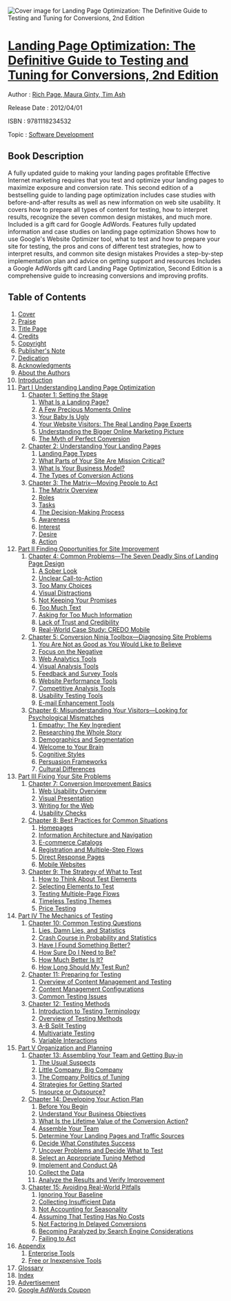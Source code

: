 ![Cover image for Landing Page Optimization: The Definitive Guide to Testing and Tuning for Conversions, 2nd Edition](https://imgdetail.ebookreading.net/cover/cover/software_development/EB9781118234532.jpg)

[Landing Page Optimization: The Definitive Guide to Testing and Tuning for Conversions, 2nd Edition](https://ebookreading.net/view/book/Landing+Page+Optimization%3A+The+Definitive+Guide+to+Testing+and+Tuning+for+Conversions%2C+2nd+Edition-EB9781118234532_1.html "Landing Page Optimization: The Definitive Guide to Testing and Tuning for Conversions, 2nd Edition")
====================================================================================================================

Author : [Rich Page](https://ebookreading.net/search/author/Rich+Page),[ Maura Ginty](https://ebookreading.net/search/author/+Maura+Ginty),[ Tim Ash](https://ebookreading.net/search/author/+Tim+Ash)

Release Date : 2012/04/01

ISBN : 9781118234532

Topic : [Software Development](https://ebookreading.net/search/category/software-development)

Book Description
-----------------

A fully updated guide to making your landing pages profitable
Effective Internet marketing requires that you test and optimize your landing pages to maximize exposure and conversion rate. This second edition of a bestselling guide to landing page optimization includes case studies with before-and-after results as well as new information on web site usability. It covers how to prepare all types of content for testing, how to interpret results, recognize the seven common design mistakes, and much more. Included is a gift card for Google AdWords.
Features fully updated information and case studies on landing page optimization
Shows how to use Google's Website Optimizer tool, what to test and how to prepare your site for testing, the pros and cons of different test strategies, how to interpret results, and common site design mistakes
Provides a step-by-step implementation plan and advice on getting support and resources
Includes a Google AdWords gift card
Landing Page Optimization, Second Edition is a comprehensive guide to increasing conversions and improving profits.
              
Table of Contents
-----------------

1. [Cover](https://ebookreading.net/view/book/Landing+Page+Optimization%3A+The+Definitive+Guide+to+Testing+and+Tuning+for+Conversions%2C+2nd+Edition-EB9781118234532_1.html)
1. [Praise](https://ebookreading.net/view/book/Landing+Page+Optimization%3A+The+Definitive+Guide+to+Testing+and+Tuning+for+Conversions%2C+2nd+Edition-EB9781118234532_2.html)
1. [Title Page](https://ebookreading.net/view/book/Landing+Page+Optimization%3A+The+Definitive+Guide+to+Testing+and+Tuning+for+Conversions%2C+2nd+Edition-EB9781118234532_3.html)
1. [Credits](https://ebookreading.net/view/book/Landing+Page+Optimization%3A+The+Definitive+Guide+to+Testing+and+Tuning+for+Conversions%2C+2nd+Edition-EB9781118234532_4.html)
1. [Copyright](https://ebookreading.net/view/book/Landing+Page+Optimization%3A+The+Definitive+Guide+to+Testing+and+Tuning+for+Conversions%2C+2nd+Edition-EB9781118234532_5.html)
1. [Publisher&#39;s Note](https://ebookreading.net/view/book/Landing+Page+Optimization%3A+The+Definitive+Guide+to+Testing+and+Tuning+for+Conversions%2C+2nd+Edition-EB9781118234532_6.html)
1. [Dedication](https://ebookreading.net/view/book/Landing+Page+Optimization%3A+The+Definitive+Guide+to+Testing+and+Tuning+for+Conversions%2C+2nd+Edition-EB9781118234532_7.html)
1. [Acknowledgments](https://ebookreading.net/view/book/Landing+Page+Optimization%3A+The+Definitive+Guide+to+Testing+and+Tuning+for+Conversions%2C+2nd+Edition-EB9781118234532_8.html)
1. [About the Authors](https://ebookreading.net/view/book/Landing+Page+Optimization%3A+The+Definitive+Guide+to+Testing+and+Tuning+for+Conversions%2C+2nd+Edition-EB9781118234532_9.html)
1. [Introduction](https://ebookreading.net/view/book/Landing+Page+Optimization%3A+The+Definitive+Guide+to+Testing+and+Tuning+for+Conversions%2C+2nd+Edition-EB9781118234532_10.html)
1. [Part I Understanding Landing Page Optimization](https://ebookreading.net/view/book/Landing+Page+Optimization%3A+The+Definitive+Guide+to+Testing+and+Tuning+for+Conversions%2C+2nd+Edition-EB9781118234532_11.html)
    1. [Chapter 1: Setting the Stage](https://ebookreading.net/view/book/Landing+Page+Optimization%3A+The+Definitive+Guide+to+Testing+and+Tuning+for+Conversions%2C+2nd+Edition-EB9781118234532_12.html)
        1. [What Is a Landing Page?](https://ebookreading.net/view/book/Landing+Page+Optimization%3A+The+Definitive+Guide+to+Testing+and+Tuning+for+Conversions%2C+2nd+Edition-EB9781118234532_13.html#c01-anchor-1)
        1. [A Few Precious Moments Online](https://ebookreading.net/view/book/Landing+Page+Optimization%3A+The+Definitive+Guide+to+Testing+and+Tuning+for+Conversions%2C+2nd+Edition-EB9781118234532_14.html#c01-anchor-2)
        1. [Your Baby Is Ugly](https://ebookreading.net/view/book/Landing+Page+Optimization%3A+The+Definitive+Guide+to+Testing+and+Tuning+for+Conversions%2C+2nd+Edition-EB9781118234532_15.html#c01-anchor-3)
        1. [Your Website Visitors: The Real Landing Page Experts](https://ebookreading.net/view/book/Landing+Page+Optimization%3A+The+Definitive+Guide+to+Testing+and+Tuning+for+Conversions%2C+2nd+Edition-EB9781118234532_16.html#c01-anchor-4)
        1. [Understanding the Bigger Online Marketing Picture](https://ebookreading.net/view/book/Landing+Page+Optimization%3A+The+Definitive+Guide+to+Testing+and+Tuning+for+Conversions%2C+2nd+Edition-EB9781118234532_17.html#c01-anchor-5)
        1. [The Myth of Perfect Conversion](https://ebookreading.net/view/book/Landing+Page+Optimization%3A+The+Definitive+Guide+to+Testing+and+Tuning+for+Conversions%2C+2nd+Edition-EB9781118234532_18.html#c01-anchor-6)
    1. [Chapter 2: Understanding Your Landing Pages](https://ebookreading.net/view/book/Landing+Page+Optimization%3A+The+Definitive+Guide+to+Testing+and+Tuning+for+Conversions%2C+2nd+Edition-EB9781118234532_19.html)
        1. [Landing Page Types](https://ebookreading.net/view/book/Landing+Page+Optimization%3A+The+Definitive+Guide+to+Testing+and+Tuning+for+Conversions%2C+2nd+Edition-EB9781118234532_20.html#c02-anchor-1)
        1. [What Parts of Your Site Are Mission Critical?](https://ebookreading.net/view/book/Landing+Page+Optimization%3A+The+Definitive+Guide+to+Testing+and+Tuning+for+Conversions%2C+2nd+Edition-EB9781118234532_21.html#c02-anchor-2)
        1. [What Is Your Business Model?](https://ebookreading.net/view/book/Landing+Page+Optimization%3A+The+Definitive+Guide+to+Testing+and+Tuning+for+Conversions%2C+2nd+Edition-EB9781118234532_22.html#c02-anchor-3)
        1. [The Types of Conversion Actions](https://ebookreading.net/view/book/Landing+Page+Optimization%3A+The+Definitive+Guide+to+Testing+and+Tuning+for+Conversions%2C+2nd+Edition-EB9781118234532_23.html#c02-anchor-4)
    1. [Chapter 3: The Matrix—Moving People to Act](https://ebookreading.net/view/book/Landing+Page+Optimization%3A+The+Definitive+Guide+to+Testing+and+Tuning+for+Conversions%2C+2nd+Edition-EB9781118234532_24.html)
        1. [The Matrix Overview](https://ebookreading.net/view/book/Landing+Page+Optimization%3A+The+Definitive+Guide+to+Testing+and+Tuning+for+Conversions%2C+2nd+Edition-EB9781118234532_25.html#c03-anchor-1)
        1. [Roles](https://ebookreading.net/view/book/Landing+Page+Optimization%3A+The+Definitive+Guide+to+Testing+and+Tuning+for+Conversions%2C+2nd+Edition-EB9781118234532_26.html#c03-anchor-2)
        1. [Tasks](https://ebookreading.net/view/book/Landing+Page+Optimization%3A+The+Definitive+Guide+to+Testing+and+Tuning+for+Conversions%2C+2nd+Edition-EB9781118234532_27.html#c03-anchor-3)
        1. [The Decision-Making Process](https://ebookreading.net/view/book/Landing+Page+Optimization%3A+The+Definitive+Guide+to+Testing+and+Tuning+for+Conversions%2C+2nd+Edition-EB9781118234532_28.html#c03-anchor-4)
        1. [Awareness](https://ebookreading.net/view/book/Landing+Page+Optimization%3A+The+Definitive+Guide+to+Testing+and+Tuning+for+Conversions%2C+2nd+Edition-EB9781118234532_29.html#c03-anchor-5)
        1. [Interest](https://ebookreading.net/view/book/Landing+Page+Optimization%3A+The+Definitive+Guide+to+Testing+and+Tuning+for+Conversions%2C+2nd+Edition-EB9781118234532_30.html#c03-anchor-6)
        1. [Desire](https://ebookreading.net/view/book/Landing+Page+Optimization%3A+The+Definitive+Guide+to+Testing+and+Tuning+for+Conversions%2C+2nd+Edition-EB9781118234532_31.html#c03-anchor-7)
        1. [Action](https://ebookreading.net/view/book/Landing+Page+Optimization%3A+The+Definitive+Guide+to+Testing+and+Tuning+for+Conversions%2C+2nd+Edition-EB9781118234532_32.html#c03-anchor-8)
1. [Part II Finding Opportunities for Site Improvement](https://ebookreading.net/view/book/Landing+Page+Optimization%3A+The+Definitive+Guide+to+Testing+and+Tuning+for+Conversions%2C+2nd+Edition-EB9781118234532_33.html)
    1. [Chapter 4: Common Problems—The Seven Deadly Sins of Landing Page Design](https://ebookreading.net/view/book/Landing+Page+Optimization%3A+The+Definitive+Guide+to+Testing+and+Tuning+for+Conversions%2C+2nd+Edition-EB9781118234532_34.html)
        1. [A Sober Look](https://ebookreading.net/view/book/Landing+Page+Optimization%3A+The+Definitive+Guide+to+Testing+and+Tuning+for+Conversions%2C+2nd+Edition-EB9781118234532_35.html#c04-anchor-1)
        1. [Unclear Call-to-Action](https://ebookreading.net/view/book/Landing+Page+Optimization%3A+The+Definitive+Guide+to+Testing+and+Tuning+for+Conversions%2C+2nd+Edition-EB9781118234532_36.html#c04-anchor-2)
        1. [Too Many Choices](https://ebookreading.net/view/book/Landing+Page+Optimization%3A+The+Definitive+Guide+to+Testing+and+Tuning+for+Conversions%2C+2nd+Edition-EB9781118234532_37.html#c04-anchor-3)
        1. [Visual Distractions](https://ebookreading.net/view/book/Landing+Page+Optimization%3A+The+Definitive+Guide+to+Testing+and+Tuning+for+Conversions%2C+2nd+Edition-EB9781118234532_38.html#c04-anchor-4)
        1. [Not Keeping Your Promises](https://ebookreading.net/view/book/Landing+Page+Optimization%3A+The+Definitive+Guide+to+Testing+and+Tuning+for+Conversions%2C+2nd+Edition-EB9781118234532_39.html#c04-anchor-5)
        1. [Too Much Text](https://ebookreading.net/view/book/Landing+Page+Optimization%3A+The+Definitive+Guide+to+Testing+and+Tuning+for+Conversions%2C+2nd+Edition-EB9781118234532_40.html#c04-anchor-6)
        1. [Asking for Too Much Information](https://ebookreading.net/view/book/Landing+Page+Optimization%3A+The+Definitive+Guide+to+Testing+and+Tuning+for+Conversions%2C+2nd+Edition-EB9781118234532_41.html#c04-anchor-7)
        1. [Lack of Trust and Credibility](https://ebookreading.net/view/book/Landing+Page+Optimization%3A+The+Definitive+Guide+to+Testing+and+Tuning+for+Conversions%2C+2nd+Edition-EB9781118234532_42.html#c04-anchor-8)
        1. [Real-World Case Study: CREDO Mobile](https://ebookreading.net/view/book/Landing+Page+Optimization%3A+The+Definitive+Guide+to+Testing+and+Tuning+for+Conversions%2C+2nd+Edition-EB9781118234532_43.html#c04-anchor-9)
    1. [Chapter 5: Conversion Ninja Toolbox—Diagnosing Site Problems](https://ebookreading.net/view/book/Landing+Page+Optimization%3A+The+Definitive+Guide+to+Testing+and+Tuning+for+Conversions%2C+2nd+Edition-EB9781118234532_44.html)
        1. [You Are Not as Good as You Would Like to Believe](https://ebookreading.net/view/book/Landing+Page+Optimization%3A+The+Definitive+Guide+to+Testing+and+Tuning+for+Conversions%2C+2nd+Edition-EB9781118234532_45.html#c05-anchor-1)
        1. [Focus on the Negative](https://ebookreading.net/view/book/Landing+Page+Optimization%3A+The+Definitive+Guide+to+Testing+and+Tuning+for+Conversions%2C+2nd+Edition-EB9781118234532_46.html#c05-anchor-2)
        1. [Web Analytics Tools](https://ebookreading.net/view/book/Landing+Page+Optimization%3A+The+Definitive+Guide+to+Testing+and+Tuning+for+Conversions%2C+2nd+Edition-EB9781118234532_47.html#c05-anchor-3)
        1. [Visual Analysis Tools](https://ebookreading.net/view/book/Landing+Page+Optimization%3A+The+Definitive+Guide+to+Testing+and+Tuning+for+Conversions%2C+2nd+Edition-EB9781118234532_48.html#c05-anchor-4)
        1. [Feedback and Survey Tools](https://ebookreading.net/view/book/Landing+Page+Optimization%3A+The+Definitive+Guide+to+Testing+and+Tuning+for+Conversions%2C+2nd+Edition-EB9781118234532_49.html#c05-anchor-5)
        1. [Website Performance Tools](https://ebookreading.net/view/book/Landing+Page+Optimization%3A+The+Definitive+Guide+to+Testing+and+Tuning+for+Conversions%2C+2nd+Edition-EB9781118234532_50.html#c05-anchor-6)
        1. [Competitive Analysis Tools](https://ebookreading.net/view/book/Landing+Page+Optimization%3A+The+Definitive+Guide+to+Testing+and+Tuning+for+Conversions%2C+2nd+Edition-EB9781118234532_51.html#c05-anchor-7)
        1. [Usability Testing Tools](https://ebookreading.net/view/book/Landing+Page+Optimization%3A+The+Definitive+Guide+to+Testing+and+Tuning+for+Conversions%2C+2nd+Edition-EB9781118234532_52.html#c05-anchor-8)
        1. [E-mail Enhancement Tools](https://ebookreading.net/view/book/Landing+Page+Optimization%3A+The+Definitive+Guide+to+Testing+and+Tuning+for+Conversions%2C+2nd+Edition-EB9781118234532_53.html#c05-anchor-9)
    1. [Chapter 6: Misunderstanding Your Visitors—Looking for Psychological Mismatches](https://ebookreading.net/view/book/Landing+Page+Optimization%3A+The+Definitive+Guide+to+Testing+and+Tuning+for+Conversions%2C+2nd+Edition-EB9781118234532_54.html)
        1. [Empathy: The Key Ingredient](https://ebookreading.net/view/book/Landing+Page+Optimization%3A+The+Definitive+Guide+to+Testing+and+Tuning+for+Conversions%2C+2nd+Edition-EB9781118234532_55.html#c06-anchor-1)
        1. [Researching the Whole Story](https://ebookreading.net/view/book/Landing+Page+Optimization%3A+The+Definitive+Guide+to+Testing+and+Tuning+for+Conversions%2C+2nd+Edition-EB9781118234532_56.html#c06-anchor-2)
        1. [Demographics and Segmentation](https://ebookreading.net/view/book/Landing+Page+Optimization%3A+The+Definitive+Guide+to+Testing+and+Tuning+for+Conversions%2C+2nd+Edition-EB9781118234532_57.html#c06-anchor-3)
        1. [Welcome to Your Brain](https://ebookreading.net/view/book/Landing+Page+Optimization%3A+The+Definitive+Guide+to+Testing+and+Tuning+for+Conversions%2C+2nd+Edition-EB9781118234532_58.html#c06-anchor-4)
        1. [Cognitive Styles](https://ebookreading.net/view/book/Landing+Page+Optimization%3A+The+Definitive+Guide+to+Testing+and+Tuning+for+Conversions%2C+2nd+Edition-EB9781118234532_59.html#c06-anchor-5)
        1. [Persuasion Frameworks](https://ebookreading.net/view/book/Landing+Page+Optimization%3A+The+Definitive+Guide+to+Testing+and+Tuning+for+Conversions%2C+2nd+Edition-EB9781118234532_60.html#c06-anchor-6)
        1. [Cultural Differences](https://ebookreading.net/view/book/Landing+Page+Optimization%3A+The+Definitive+Guide+to+Testing+and+Tuning+for+Conversions%2C+2nd+Edition-EB9781118234532_61.html#c06-anchor-7)
1. [Part III Fixing Your Site Problems](https://ebookreading.net/view/book/Landing+Page+Optimization%3A+The+Definitive+Guide+to+Testing+and+Tuning+for+Conversions%2C+2nd+Edition-EB9781118234532_62.html)
    1. [Chapter 7: Conversion Improvement Basics](https://ebookreading.net/view/book/Landing+Page+Optimization%3A+The+Definitive+Guide+to+Testing+and+Tuning+for+Conversions%2C+2nd+Edition-EB9781118234532_63.html)
        1. [Web Usability Overview](https://ebookreading.net/view/book/Landing+Page+Optimization%3A+The+Definitive+Guide+to+Testing+and+Tuning+for+Conversions%2C+2nd+Edition-EB9781118234532_64.html#c07-anchor-1)
        1. [Visual Presentation](https://ebookreading.net/view/book/Landing+Page+Optimization%3A+The+Definitive+Guide+to+Testing+and+Tuning+for+Conversions%2C+2nd+Edition-EB9781118234532_65.html#c07-anchor-2)
        1. [Writing for the Web](https://ebookreading.net/view/book/Landing+Page+Optimization%3A+The+Definitive+Guide+to+Testing+and+Tuning+for+Conversions%2C+2nd+Edition-EB9781118234532_66.html#c07-anchor-3)
        1. [Usability Checks](https://ebookreading.net/view/book/Landing+Page+Optimization%3A+The+Definitive+Guide+to+Testing+and+Tuning+for+Conversions%2C+2nd+Edition-EB9781118234532_67.html#c07-anchor-4)
    1. [Chapter 8: Best Practices for Common Situations ](https://ebookreading.net/view/book/Landing+Page+Optimization%3A+The+Definitive+Guide+to+Testing+and+Tuning+for+Conversions%2C+2nd+Edition-EB9781118234532_68.html)
        1. [Homepages](https://ebookreading.net/view/book/Landing+Page+Optimization%3A+The+Definitive+Guide+to+Testing+and+Tuning+for+Conversions%2C+2nd+Edition-EB9781118234532_69.html#c08-anchor-1)
        1. [Information Architecture and Navigation](https://ebookreading.net/view/book/Landing+Page+Optimization%3A+The+Definitive+Guide+to+Testing+and+Tuning+for+Conversions%2C+2nd+Edition-EB9781118234532_70.html#c08-anchor-2)
        1. [E-commerce Catalogs](https://ebookreading.net/view/book/Landing+Page+Optimization%3A+The+Definitive+Guide+to+Testing+and+Tuning+for+Conversions%2C+2nd+Edition-EB9781118234532_71.html#c08-anchor-3)
        1. [Registration and Multiple-Step Flows](https://ebookreading.net/view/book/Landing+Page+Optimization%3A+The+Definitive+Guide+to+Testing+and+Tuning+for+Conversions%2C+2nd+Edition-EB9781118234532_72.html#c08-anchor-4)
        1. [Direct Response Pages](https://ebookreading.net/view/book/Landing+Page+Optimization%3A+The+Definitive+Guide+to+Testing+and+Tuning+for+Conversions%2C+2nd+Edition-EB9781118234532_73.html#c08-anchor-5)
        1. [Mobile Websites](https://ebookreading.net/view/book/Landing+Page+Optimization%3A+The+Definitive+Guide+to+Testing+and+Tuning+for+Conversions%2C+2nd+Edition-EB9781118234532_74.html#c08-anchor-6)
    1. [Chapter 9: The Strategy of What to Test](https://ebookreading.net/view/book/Landing+Page+Optimization%3A+The+Definitive+Guide+to+Testing+and+Tuning+for+Conversions%2C+2nd+Edition-EB9781118234532_75.html)
        1. [How to Think About Test Elements](https://ebookreading.net/view/book/Landing+Page+Optimization%3A+The+Definitive+Guide+to+Testing+and+Tuning+for+Conversions%2C+2nd+Edition-EB9781118234532_76.html#c09-anchor-1)
        1. [Selecting Elements to Test](https://ebookreading.net/view/book/Landing+Page+Optimization%3A+The+Definitive+Guide+to+Testing+and+Tuning+for+Conversions%2C+2nd+Edition-EB9781118234532_77.html#c09-anchor-2)
        1. [Testing Multiple-Page Flows](https://ebookreading.net/view/book/Landing+Page+Optimization%3A+The+Definitive+Guide+to+Testing+and+Tuning+for+Conversions%2C+2nd+Edition-EB9781118234532_78.html#c09-anchor-3)
        1. [Timeless Testing Themes](https://ebookreading.net/view/book/Landing+Page+Optimization%3A+The+Definitive+Guide+to+Testing+and+Tuning+for+Conversions%2C+2nd+Edition-EB9781118234532_79.html#c09-anchor-4)
        1. [Price Testing](https://ebookreading.net/view/book/Landing+Page+Optimization%3A+The+Definitive+Guide+to+Testing+and+Tuning+for+Conversions%2C+2nd+Edition-EB9781118234532_80.html#c09-anchor-5)
1. [Part IV The Mechanics of Testing](https://ebookreading.net/view/book/Landing+Page+Optimization%3A+The+Definitive+Guide+to+Testing+and+Tuning+for+Conversions%2C+2nd+Edition-EB9781118234532_81.html)
    1. [Chapter 10: Common Testing Questions](https://ebookreading.net/view/book/Landing+Page+Optimization%3A+The+Definitive+Guide+to+Testing+and+Tuning+for+Conversions%2C+2nd+Edition-EB9781118234532_82.html)
        1. [Lies, Damn Lies, and Statistics](https://ebookreading.net/view/book/Landing+Page+Optimization%3A+The+Definitive+Guide+to+Testing+and+Tuning+for+Conversions%2C+2nd+Edition-EB9781118234532_83.html#c10-anchor-1)
        1. [Crash Course in Probability and Statistics](https://ebookreading.net/view/book/Landing+Page+Optimization%3A+The+Definitive+Guide+to+Testing+and+Tuning+for+Conversions%2C+2nd+Edition-EB9781118234532_84.html#c10-anchor-2)
        1. [Have I Found Something Better?](https://ebookreading.net/view/book/Landing+Page+Optimization%3A+The+Definitive+Guide+to+Testing+and+Tuning+for+Conversions%2C+2nd+Edition-EB9781118234532_85.html#c10-anchor-3)
        1. [How Sure Do I Need to Be?](https://ebookreading.net/view/book/Landing+Page+Optimization%3A+The+Definitive+Guide+to+Testing+and+Tuning+for+Conversions%2C+2nd+Edition-EB9781118234532_86.html#c10-anchor-4)
        1. [How Much Better Is It?](https://ebookreading.net/view/book/Landing+Page+Optimization%3A+The+Definitive+Guide+to+Testing+and+Tuning+for+Conversions%2C+2nd+Edition-EB9781118234532_87.html#c10-anchor-5)
        1. [How Long Should My Test Run?](https://ebookreading.net/view/book/Landing+Page+Optimization%3A+The+Definitive+Guide+to+Testing+and+Tuning+for+Conversions%2C+2nd+Edition-EB9781118234532_88.html#c10-anchor-6)
    1. [Chapter 11: Preparing for Testing](https://ebookreading.net/view/book/Landing+Page+Optimization%3A+The+Definitive+Guide+to+Testing+and+Tuning+for+Conversions%2C+2nd+Edition-EB9781118234532_89.html)
        1. [Overview of Content Management and Testing](https://ebookreading.net/view/book/Landing+Page+Optimization%3A+The+Definitive+Guide+to+Testing+and+Tuning+for+Conversions%2C+2nd+Edition-EB9781118234532_90.html#c11-anchor-1)
        1. [Content Management Configurations](https://ebookreading.net/view/book/Landing+Page+Optimization%3A+The+Definitive+Guide+to+Testing+and+Tuning+for+Conversions%2C+2nd+Edition-EB9781118234532_91.html#c11-anchor-2)
        1. [Common Testing Issues](https://ebookreading.net/view/book/Landing+Page+Optimization%3A+The+Definitive+Guide+to+Testing+and+Tuning+for+Conversions%2C+2nd+Edition-EB9781118234532_92.html#c11-anchor-3)
    1. [Chapter 12: Testing Methods](https://ebookreading.net/view/book/Landing+Page+Optimization%3A+The+Definitive+Guide+to+Testing+and+Tuning+for+Conversions%2C+2nd+Edition-EB9781118234532_93.html)
        1. [Introduction to Testing Terminology](https://ebookreading.net/view/book/Landing+Page+Optimization%3A+The+Definitive+Guide+to+Testing+and+Tuning+for+Conversions%2C+2nd+Edition-EB9781118234532_94.html#c12-anchor-1)
        1. [Overview of Testing Methods](https://ebookreading.net/view/book/Landing+Page+Optimization%3A+The+Definitive+Guide+to+Testing+and+Tuning+for+Conversions%2C+2nd+Edition-EB9781118234532_95.html#c12-anchor-2)
        1. [A-B Split Testing](https://ebookreading.net/view/book/Landing+Page+Optimization%3A+The+Definitive+Guide+to+Testing+and+Tuning+for+Conversions%2C+2nd+Edition-EB9781118234532_96.html#c12-anchor-3)
        1. [Multivariate Testing](https://ebookreading.net/view/book/Landing+Page+Optimization%3A+The+Definitive+Guide+to+Testing+and+Tuning+for+Conversions%2C+2nd+Edition-EB9781118234532_97.html#c12-anchor-4)
        1. [Variable Interactions](https://ebookreading.net/view/book/Landing+Page+Optimization%3A+The+Definitive+Guide+to+Testing+and+Tuning+for+Conversions%2C+2nd+Edition-EB9781118234532_98.html#c12-anchor-5)
1. [Part V Organization and Planning](https://ebookreading.net/view/book/Landing+Page+Optimization%3A+The+Definitive+Guide+to+Testing+and+Tuning+for+Conversions%2C+2nd+Edition-EB9781118234532_99.html)
    1. [Chapter 13: Assembling Your Team and Getting Buy-in](https://ebookreading.net/view/book/Landing+Page+Optimization%3A+The+Definitive+Guide+to+Testing+and+Tuning+for+Conversions%2C+2nd+Edition-EB9781118234532_100.html)
        1. [The Usual Suspects](https://ebookreading.net/view/book/Landing+Page+Optimization%3A+The+Definitive+Guide+to+Testing+and+Tuning+for+Conversions%2C+2nd+Edition-EB9781118234532_101.html#c13-anchor-1)
        1. [Little Company, Big Company](https://ebookreading.net/view/book/Landing+Page+Optimization%3A+The+Definitive+Guide+to+Testing+and+Tuning+for+Conversions%2C+2nd+Edition-EB9781118234532_102.html#c13-anchor-2)
        1. [The Company Politics of Tuning ](https://ebookreading.net/view/book/Landing+Page+Optimization%3A+The+Definitive+Guide+to+Testing+and+Tuning+for+Conversions%2C+2nd+Edition-EB9781118234532_103.html#c13-anchor-3)
        1. [Strategies for Getting Started ](https://ebookreading.net/view/book/Landing+Page+Optimization%3A+The+Definitive+Guide+to+Testing+and+Tuning+for+Conversions%2C+2nd+Edition-EB9781118234532_104.html#c13-anchor-4)
        1. [Insource or Outsource? ](https://ebookreading.net/view/book/Landing+Page+Optimization%3A+The+Definitive+Guide+to+Testing+and+Tuning+for+Conversions%2C+2nd+Edition-EB9781118234532_105.html#c13-anchor-5)
    1. [Chapter 14: Developing Your Action Plan](https://ebookreading.net/view/book/Landing+Page+Optimization%3A+The+Definitive+Guide+to+Testing+and+Tuning+for+Conversions%2C+2nd+Edition-EB9781118234532_106.html)
        1. [Before You Begin](https://ebookreading.net/view/book/Landing+Page+Optimization%3A+The+Definitive+Guide+to+Testing+and+Tuning+for+Conversions%2C+2nd+Edition-EB9781118234532_107.html#c14-anchor-1)
        1. [Understand Your Business Objectives](https://ebookreading.net/view/book/Landing+Page+Optimization%3A+The+Definitive+Guide+to+Testing+and+Tuning+for+Conversions%2C+2nd+Edition-EB9781118234532_108.html#c14-anchor-2)
        1. [What Is the Lifetime Value of the Conversion Action?](https://ebookreading.net/view/book/Landing+Page+Optimization%3A+The+Definitive+Guide+to+Testing+and+Tuning+for+Conversions%2C+2nd+Edition-EB9781118234532_109.html#c14-anchor-3)
        1. [Assemble Your Team](https://ebookreading.net/view/book/Landing+Page+Optimization%3A+The+Definitive+Guide+to+Testing+and+Tuning+for+Conversions%2C+2nd+Edition-EB9781118234532_110.html#c14-anchor-4)
        1. [Determine Your Landing Pages and Traffic Sources](https://ebookreading.net/view/book/Landing+Page+Optimization%3A+The+Definitive+Guide+to+Testing+and+Tuning+for+Conversions%2C+2nd+Edition-EB9781118234532_111.html#c14-anchor-5)
        1. [Decide What Constitutes Success](https://ebookreading.net/view/book/Landing+Page+Optimization%3A+The+Definitive+Guide+to+Testing+and+Tuning+for+Conversions%2C+2nd+Edition-EB9781118234532_112.html#c14-anchor-6)
        1. [Uncover Problems and Decide What to Test](https://ebookreading.net/view/book/Landing+Page+Optimization%3A+The+Definitive+Guide+to+Testing+and+Tuning+for+Conversions%2C+2nd+Edition-EB9781118234532_113.html#c14-anchor-7)
        1. [Select an Appropriate Tuning Method](https://ebookreading.net/view/book/Landing+Page+Optimization%3A+The+Definitive+Guide+to+Testing+and+Tuning+for+Conversions%2C+2nd+Edition-EB9781118234532_114.html#c14-anchor-8)
        1. [Implement and Conduct QA](https://ebookreading.net/view/book/Landing+Page+Optimization%3A+The+Definitive+Guide+to+Testing+and+Tuning+for+Conversions%2C+2nd+Edition-EB9781118234532_115.html#c14-anchor-9)
        1. [Collect the Data](https://ebookreading.net/view/book/Landing+Page+Optimization%3A+The+Definitive+Guide+to+Testing+and+Tuning+for+Conversions%2C+2nd+Edition-EB9781118234532_116.html#c14-anchor-10)
        1. [Analyze the Results and Verify Improvement](https://ebookreading.net/view/book/Landing+Page+Optimization%3A+The+Definitive+Guide+to+Testing+and+Tuning+for+Conversions%2C+2nd+Edition-EB9781118234532_117.html#c14-anchor-11)
    1. [Chapter 15: Avoiding Real-World Pitfalls](https://ebookreading.net/view/book/Landing+Page+Optimization%3A+The+Definitive+Guide+to+Testing+and+Tuning+for+Conversions%2C+2nd+Edition-EB9781118234532_118.html)
        1. [Ignoring Your Baseline ](https://ebookreading.net/view/book/Landing+Page+Optimization%3A+The+Definitive+Guide+to+Testing+and+Tuning+for+Conversions%2C+2nd+Edition-EB9781118234532_119.html#c15-anchor-1)
        1. [Collecting Insufficient Data](https://ebookreading.net/view/book/Landing+Page+Optimization%3A+The+Definitive+Guide+to+Testing+and+Tuning+for+Conversions%2C+2nd+Edition-EB9781118234532_120.html#c15-anchor-2)
        1. [Not Accounting for Seasonality ](https://ebookreading.net/view/book/Landing+Page+Optimization%3A+The+Definitive+Guide+to+Testing+and+Tuning+for+Conversions%2C+2nd+Edition-EB9781118234532_121.html#c15-anchor-3)
        1. [Assuming That Testing Has No Costs](https://ebookreading.net/view/book/Landing+Page+Optimization%3A+The+Definitive+Guide+to+Testing+and+Tuning+for+Conversions%2C+2nd+Edition-EB9781118234532_122.html#c15-anchor-4)
        1. [Not Factoring In Delayed Conversions](https://ebookreading.net/view/book/Landing+Page+Optimization%3A+The+Definitive+Guide+to+Testing+and+Tuning+for+Conversions%2C+2nd+Edition-EB9781118234532_123.html#c15-anchor-5)
        1. [Becoming Paralyzed by Search Engine Considerations](https://ebookreading.net/view/book/Landing+Page+Optimization%3A+The+Definitive+Guide+to+Testing+and+Tuning+for+Conversions%2C+2nd+Edition-EB9781118234532_124.html#c15-anchor-6)
        1. [Failing to Act](https://ebookreading.net/view/book/Landing+Page+Optimization%3A+The+Definitive+Guide+to+Testing+and+Tuning+for+Conversions%2C+2nd+Edition-EB9781118234532_125.html#c15-anchor-7)
1. [Appendix](https://ebookreading.net/view/book/Landing+Page+Optimization%3A+The+Definitive+Guide+to+Testing+and+Tuning+for+Conversions%2C+2nd+Edition-EB9781118234532_126.html)
    1. [Enterprise Tools](https://ebookreading.net/view/book/Landing+Page+Optimization%3A+The+Definitive+Guide+to+Testing+and+Tuning+for+Conversions%2C+2nd+Edition-EB9781118234532_127.html#bapp01-anchor-1)
    1. [Free or Inexpensive Tools](https://ebookreading.net/view/book/Landing+Page+Optimization%3A+The+Definitive+Guide+to+Testing+and+Tuning+for+Conversions%2C+2nd+Edition-EB9781118234532_128.html#bapp01-anchor-2)
1. [Glossary](https://ebookreading.net/view/book/Landing+Page+Optimization%3A+The+Definitive+Guide+to+Testing+and+Tuning+for+Conversions%2C+2nd+Edition-EB9781118234532_129.html)
1. [Index](https://ebookreading.net/view/book/Landing+Page+Optimization%3A+The+Definitive+Guide+to+Testing+and+Tuning+for+Conversions%2C+2nd+Edition-EB9781118234532_130.html)
1. [Advertisement](https://ebookreading.net/view/book/Landing+Page+Optimization%3A+The+Definitive+Guide+to+Testing+and+Tuning+for+Conversions%2C+2nd+Edition-EB9781118234532_131.html)
1. [Google AdWords Coupon](https://ebookreading.net/view/book/Landing+Page+Optimization%3A+The+Definitive+Guide+to+Testing+and+Tuning+for+Conversions%2C+2nd+Edition-EB9781118234532_132.html)
